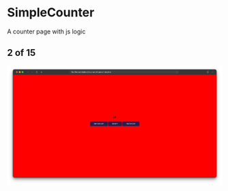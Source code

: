 # SimpleCounter
A counter page with js logic

## 2 of 15

![Counter app](https://github.com/consciousdeveloper/SimpleCounter/blob/main/sss.png)
